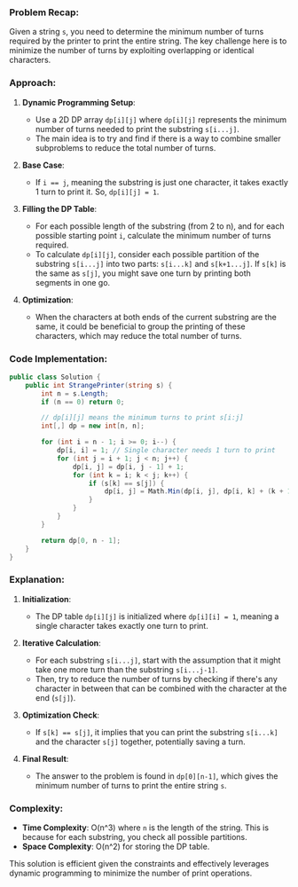 ### Problem Recap:
Given a string `s`, you need to determine the minimum number of turns required by the printer to print the entire string. The key challenge here is to minimize the number of turns by exploiting overlapping or identical characters.

### Approach:

1. **Dynamic Programming Setup**:
   - Use a 2D DP array `dp[i][j]` where `dp[i][j]` represents the minimum number of turns needed to print the substring `s[i...j]`.
   - The main idea is to try and find if there is a way to combine smaller subproblems to reduce the total number of turns.

2. **Base Case**:
   - If `i == j`, meaning the substring is just one character, it takes exactly 1 turn to print it. So, `dp[i][j] = 1`.

3. **Filling the DP Table**:
   - For each possible length of the substring (from 2 to n), and for each possible starting point `i`, calculate the minimum number of turns required.
   - To calculate `dp[i][j]`, consider each possible partition of the substring `s[i...j]` into two parts: `s[i...k]` and `s[k+1...j]`. If `s[k]` is the same as `s[j]`, you might save one turn by printing both segments in one go.

4. **Optimization**:
   - When the characters at both ends of the current substring are the same, it could be beneficial to group the printing of these characters, which may reduce the total number of turns.

### Code Implementation:

```csharp
public class Solution {
    public int StrangePrinter(string s) {
        int n = s.Length;
        if (n == 0) return 0;

        // dp[i][j] means the minimum turns to print s[i:j]
        int[,] dp = new int[n, n];

        for (int i = n - 1; i >= 0; i--) {
            dp[i, i] = 1; // Single character needs 1 turn to print
            for (int j = i + 1; j < n; j++) {
                dp[i, j] = dp[i, j - 1] + 1;
                for (int k = i; k < j; k++) {
                    if (s[k] == s[j]) {
                        dp[i, j] = Math.Min(dp[i, j], dp[i, k] + (k + 1 <= j - 1 ? dp[k + 1, j - 1] : 0));
                    }
                }
            }
        }

        return dp[0, n - 1];
    }
}
```

### Explanation:

1. **Initialization**:
   - The DP table `dp[i][j]` is initialized where `dp[i][i] = 1`, meaning a single character takes exactly one turn to print.

2. **Iterative Calculation**:
   - For each substring `s[i...j]`, start with the assumption that it might take one more turn than the substring `s[i...j-1]`.
   - Then, try to reduce the number of turns by checking if there's any character in between that can be combined with the character at the end (`s[j]`).

3. **Optimization Check**:
   - If `s[k] == s[j]`, it implies that you can print the substring `s[i...k]` and the character `s[j]` together, potentially saving a turn.

4. **Final Result**:
   - The answer to the problem is found in `dp[0][n-1]`, which gives the minimum number of turns to print the entire string `s`.

### Complexity:
- **Time Complexity**: O(n^3) where `n` is the length of the string. This is because for each substring, you check all possible partitions.
- **Space Complexity**: O(n^2) for storing the DP table.

This solution is efficient given the constraints and effectively leverages dynamic programming to minimize the number of print operations.
